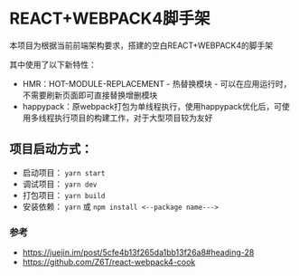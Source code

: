 # REACT+WEBPACK4脚手架
本项目为根据当前前端架构要求，搭建的空白REACT+WEBPACK4的脚手架

其中使用了以下新特性：
* HMR：HOT-MODULE-REPLACEMENT - 热替换模块 - 可以在应用运行时，不需要刷新页面即可直接替换增删模块
* happypack：原webpack打包为单线程执行，使用happypack优化后，可使用多线程执行项目的构建工作，对于大型项目较为友好

## 项目启动方式：
* 启动项目： ```yarn start```
* 调试项目： ```yarn dev```
* 打包项目： ```yarn build```
* 安装依赖： ```yarn``` 或 ```npm install <--package name--->```

### 参考
* https://juejin.im/post/5cfe4b13f265da1bb13f26a8#heading-28
* https://github.com/Z6T/react-webpack4-cook
